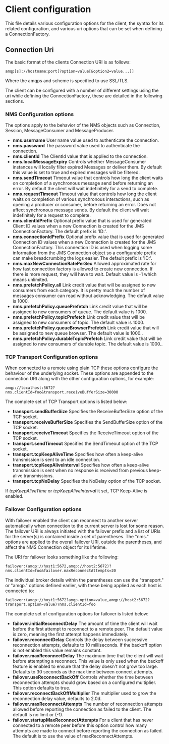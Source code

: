 # Client configuration
This file details various configuration options for the client, the syntax for its related configuration, and various uri options that can be set when defining a ConnectionFactory. 

## Connection Uri
The basic format of the clients Connection URI is as follows:

```
amqp[s]://hostname:port[?option=value[&option2=value...]]
```

Where the amqps and scheme is specified to use SSL/TLS.

The client can be configured with a number of different settings using the uri while defining the ConnectionFactory, these are detailed in the following sections.

### NMS Configuration options
The options apply to the behavior of the NMS objects such as Connection, Session, MessageConsumer and MessageProducer.

- **nms.username** User name value used to authenticate the connection.
- **nms.password** The password value used to authenticate the connection.
- **nms.clientId** The ClientId value that is applied to the connection.
- **nms.localMessageExpiry** Controls whether MessageConsumer instances will locally filter expired Messages or deliver them. By default this value is set to true and expired messages will be filtered.
- **nms.sendTimeout** Timeout value that controls how long the client waits on completion of a synchronous message send before returning an error. By default the client will wait indefinitely for a send to complete.
- **nms.requestTimeout** Timeout value that controls how long the client waits on completion of various synchronous interactions, such as opening a producer or consumer, before returning an error. Does not affect synchronous message sends. By default the client will wait indefinitely for a request to complete.
- **nms.clientIdPrefix** Optional prefix value that is used for generated Client ID values when a new Connection is created for the JMS ConnectionFactory. The default prefix is 'ID:'.
- **nms.connectionIdPrefix** Optional prefix value that is used for generated Connection ID values when a new Connection is created for the JMS ConnectionFactory. This connection ID is used when logging some information from the JMS Connection object so a configurable prefix can make breadcrumbing the logs easier. The default prefix is 'ID:'.
- **nms.maxNewConnectionRatePerSec** Allowed approximated rate for how fast connection factory is allowed to create new connection. If there is more request, they will have to wait. Default value is -1 which means unlimited.
- **nms.prefetchPolicy.all** Link credit value that will be assigned to new consumers from each category. It is pretty much the number of messages consumer can read without acknowledging. The default value is 1000.
- **nms.prefetchPolicy.queuePrefetch** Link credit value that will be assigned to new consumers of queue. The default value is 1000.
- **nms.prefetchPolicy.topicPrefetch** Link credit value that will be assigned to new consumers of topic. The default value is 1000.
- **nms.prefetchPolicy.queueBrowserPrefetch** Link credit value that will be assigned to new queue browser. The default value is 1000..
- **nms.prefetchPolicy.durableTopicPrefetch** Link credit value that will be assigned to new consumers of durable topic. The default value is 1000..

### TCP Transport Configuration options
When connected to a remote using plain TCP these options configure the behaviour of the underlying socket. These options are appended to the connection URI along with the other configuration options, for example:

```
amqp://localhost:5672?nms.clientId=foo&transport.receiveBufferSize=30000
```

The complete set of TCP Transport options is listed below:

- **transport.sendBufferSize** Specifies the ReceiveBufferSize option of the TCP socket.
- **transport.receiveBufferSize** Specifies the SendBufferSize option of the TCP socket.
- **transport.receiveTimeout** Specifies the ReceiveTimeout option of the TCP socket.
- **transport.sendTimeout** Specifies the SendTimeout option of the TCP socket.
- **transport.tcpKeepAliveTime** Specifies how often a keep-alive transmission is sent to an idle connection.
- **transport.tcpKeepAliveInterval** Specifies how often a keep-alive transmission is sent when no response is received from previous keep-alive transmissions.
- **transport.tcpNoDelay** Specifies the NoDelay option of the TCP socket.

If *tcpKeepAliveTime* or *tcpKeepAliveInterval* it set, TCP Keep-Alive is enabled.

### Failover Configuration options
With failover enabled the client can reconnect to another server automatically when connection to the current server is lost for some reason. The failover URI is always initiated with the failover prefix and a list of URIs for the server(s) is contained inside a set of parentheses. The "nms." options are applied to the overall failover URI, outside the parentheses, and affect the NMS Connection object for its lifetime.

The URI for failover looks something like the following:

```
failover:(amqp://host1:5672,amqp://host2:5672)?nms.clientId=foo&failover.maxReconnectAttempts=20
```

The individual broker details within the parentheses can use the "transport." or "amqp." options defined earlier, with these being applied as each host is connected to:

```
failover:(amqp://host1:5672?amqp.option=value,amqp://host2:5672?transport.option=value)?nms.clientId=foo
```

The complete set of configuration options for failover is listed below:

- **failover.initialReconnectDelay** The amount of time the client will wait before the first attempt to reconnect to a remote peer. The default value is zero, meaning the first attempt happens immediately.
- **failover.reconnectDelay** Controls the delay between successive reconnection attempts, defaults to 10 milliseconds. If the backoff option is not enabled this value remains constant.
- **failover.maxReconnectDelay** The maximum time that the client will wait before attempting a reconnect. This value is only used when the backoff feature is enabled to ensure that the delay doesn't not grow too large. Defaults to 30 seconds as the max time between connect attempts.
- **failover.useReconnectBackOff** Controls whether the time between reconnection attempts should grow based on a configured multiplier. This option defaults to true.
- **failover.reconnectBackOffMultiplier** The multiplier used to grow the reconnection delay value, defaults to 2.0d.
- **failover.maxReconnectAttempts** The number of reconnection attempts allowed before reporting the connection as failed to the client. The default is no limit or (-1).
- **failover.startupMaxReconnectAttempts** For a client that has never connected to a remote peer before this option control how many attempts are made to connect before reporting the connection as failed. The default is to use the value of maxReconnectAttempts.